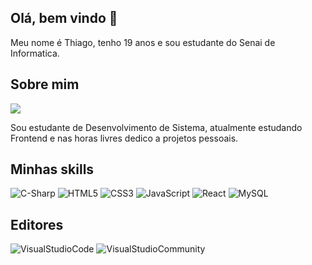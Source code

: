 ## Olá, bem vindo 👋

Meu nome é Thiago, tenho 19 anos e sou estudante do Senai de Informatica.

## Sobre mim

<img src="https://github.com/ThiagoRafael-lin/ThiagoRafael-lin/assets/126671342/275cfc13-3bd9-4874-8a39-29196ea7b401" /><br>

Sou estudante de Desenvolvimento de Sistema, atualmente estudando Frontend e nas horas livres dedico a projetos pessoais.

## Minhas skills

<div style="Display: inline_block">

<img alt="C-Sharp" src="https://img.shields.io/badge/C%23-239120?style=for-the-badge&logo=c-sharp&logoColor=white" />
<img alt="HTML5" src="https://img.shields.io/badge/HTML5-E34F26?style=for-the-badge&logo=html5&logoColor=white"/>
<img alt="CSS3" src="https://img.shields.io/badge/CSS3-1572B6?style=for-the-badge&logo=css3&logoColor=white"/>
<img alt="JavaScript" src="https://img.shields.io/badge/JavaScript-323330?style=for-the-badge&logo=javascript&logoColor=F7DF1E"/>
<img alt="React" src="https://img.shields.io/badge/React-20232A?style=for-the-badge&logo=react&logoColor=61DAFB"/>
<img alt="MySQL" src="https://img.shields.io/badge/MySQL-00000F?style=for-the-badge&logo=mysql&logoColor=white"/>
 
</div>

## Editores

<div style="Display: inline_block">

<img alt="VisualStudioCode" src="https://img.shields.io/badge/Visual_Studio_Code-0078D4?style=for-the-badge&logo=visual%20studio%20code&logoColor=white" />
<img alt="VisualStudioCommunity" src="https://img.shields.io/badge/Visual_Studio-5C2D91?style=for-the-badge&logo=visual%20studio&logoColor=white" />
 
</div>
